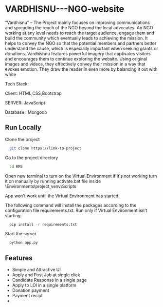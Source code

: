 # VARDHISNU---NGO-website

”Vardhisnu” – The Project mainly focuses on improving communications and spreading the 
reach of the NGO beyond the local advocates. An NGO working at any level needs to reach the 
target audience, engage them and build the community which eventually leads to achieving the 
mission. It helps to convey the NGO so that the potential members and partners better 
understand the cause, which is especially important when seeking grants or donations.
Vardhishnu features powerful imagery that captivates visitors and encourages them to continue 
exploring the website. Using original images and videos, they effectively convey their mission 
in a way that evokes emotion. They draw the reader in even more by balancing it out with white

Tech Stack:

Client: HTML,CSS,Bootstrap

SERVER: JavaScript
 
Database : Mongodb

## Run Locally

Clone the project

```bash
  git clone https://link-to-project
```

Go to the project directory

```bash
  cd RMS
```

Open new terminal to turn on the Virtual Environment if it's not working turn it on manually by running activate.bat file inside \Environments\project_venv\Scripts

App won't work until the Virtual Environment has started.


The following command will install the packages according to the configuration file requirements.txt. Run only if Virtual Environment isn't starting.

```bash
  pip install -r requirements.txt
```

Start the server

```bash
  python app.py
```


## Features

- Simple and Attractive UI
- Apply and Post Job at single click
- Candidate Response in a single page
- Apply to LOI in a single platform
- Donation payment
- Payment recipt
- 
